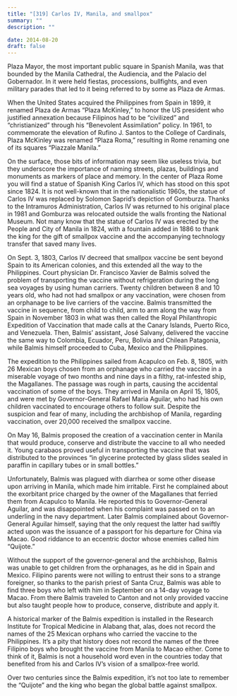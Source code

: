 ```yaml
---
title: "[319] Carlos IV, Manila, and smallpox"
summary: ""
description: ""

date: 2014-08-20
draft: false
---
```


Plaza Mayor, the most important public square in Spanish Manila, was that bounded by the Manila Cathedral, the Audiencia, and the Palacio del Gobernador. In it were held fiestas, processions, bullfights, and even military parades that led to it being referred to by some as Plaza de Armas.

When the United States acquired the Philippines from Spain in 1899, it renamed Plaza de Armas “Plaza McKinley,” to honor the US president who justified annexation because Filipinos had to be “civilized” and “christianized” through his “Benevolent Assimilation” policy. In 1961, to commemorate the elevation of Rufino J. Santos to the College of Cardinals, Plaza McKinley was renamed “Plaza Roma,” resulting in Rome renaming one of its squares “Piazzale Manila.”

On the surface, those bits of information may seem like useless trivia, but they underscore the importance of naming streets, plazas, buildings and monuments as markers of place and memory. In the center of Plaza Rome you will find a statue of Spanish King Carlos IV, which has stood on this spot since 1824. It is not well-known that in the nationalistic 1960s, the statue of Carlos IV was replaced by Solomon Saprid’s depiction of Gomburza. Thanks to the Intramuros Administration, Carlos IV was returned to his original place in 1981 and Gomburza was relocated outside the walls fronting the National Museum. Not many know that the statue of Carlos IV was erected by the People and City of Manila in 1824, with a fountain added in 1886 to thank the king for the gift of smallpox vaccine and the accompanying technology transfer that saved many lives.

On Sept. 3, 1803, Carlos IV decreed that smallpox vaccine be sent beyond Spain to its American colonies, and this extended all the way to the Philippines. Court physician Dr. Francisco Xavier de Balmis solved the problem of transporting the vaccine without refrigeration during the long sea voyages by using human carriers. Twenty children between 8 and 10 years old, who had not had smallpox or any vaccination, were chosen from an orphanage to be live carriers of the vaccine. Balmis transmitted the vaccine in sequence, from child to child, arm to arm along the way from Spain in November 1803 in what was then called the Royal Philanthropic Expedition of Vaccination that made calls at the Canary Islands, Puerto Rico, and Venezuela. Then, Balmis’ assistant, José Salvany, delivered the vaccine the same way to Colombia, Ecuador, Peru, Bolivia and Chilean Patagonia, while Balmis himself proceeded to Cuba, Mexico and the Philippines.

The expedition to the Philippines sailed from Acapulco on Feb. 8, 1805, with 26 Mexican boys chosen from an orphanage who carried the vaccine in a miserable voyage of two months and nine days in a filthy, rat-infested ship, the Magallanes. The passage was rough in parts, causing the accidental vaccination of some of the boys. They arrived in Manila on April 15, 1805, and were met by Governor-General Rafael Maria Aguilar, who had his own children vaccinated to encourage others to follow suit. Despite the suspicion and fear of many, including the archbishop of Manila, regarding vaccination, over 20,000 received the smallpox vaccine.

On May 16, Balmis proposed the creation of a vaccination center in Manila that would produce, conserve and distribute the vaccine to all who needed it. Young carabaos proved useful in transporting the vaccine that was distributed to the provinces “in glycerine protected by glass slides sealed in paraffin in capillary tubes or in small bottles.”

Unfortunately, Balmis was plagued with diarrhea or some other disease upon arriving in Manila, which made him irritable. First he complained about the exorbitant price charged by the owner of the Magallanes that ferried them from Acapulco to Manila. He reported this to Governor-General Aguilar, and was disappointed when his complaint was passed on to an underling in the navy department. Later Balmis complained about Governor-General Aguilar himself, saying that the only request the latter had swiftly acted upon was the issuance of a passport for his departure for China via Macao. Good riddance to an eccentric doctor whose enemies called him “Quijote.”

Without the support of the governor-general and the archbishop, Balmis was unable to get children from the orphanages, as he did in Spain and Mexico. Filipino parents were not willing to entrust their sons to a strange foreigner, so thanks to the parish priest of Santa Cruz, Balmis was able to find three boys who left with him in September on a 14-day voyage to Macao. From there Balmis traveled to Canton and not only provided vaccine but also taught people how to produce, conserve, distribute and apply it.

A historical marker of the Balmis expedition is installed in the Research Institute for Tropical Medicine in Alabang that, alas, does not record the names of the 25 Mexican orphans who carried the vaccine to the Philippines. It’s a pity that history does not record the names of the three Filipino boys who brought the vaccine from Manila to Macao either. Come to think of it, Balmis is not a household word even in the countries today that benefited from his and Carlos IV’s vision of a smallpox-free world.

Over two centuries since the Balmis expedition, it’s not too late to remember the “Quijote” and the king who began the global battle against smallpox.
